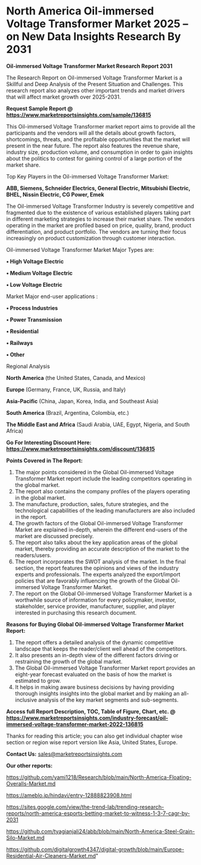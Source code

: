 # North America Oil-immersed Voltage Transformer Market 2025 – on New Data Insights Research By 2031

<strong>Oil-immersed Voltage Transformer Market Research Report 2031</strong>

The Research Report on Oil-immersed Voltage Transformer Market is a Skillful and Deep Analysis of the Present Situation and Challenges. This research report also analyzes other important trends and market drivers that will affect market growth over 2025-2031.

<strong>Request Sample Report @ <a href=https://www.marketreportsinsights.com/sample/136815>https://www.marketreportsinsights.com/sample/136815</a></strong>

This Oil-immersed Voltage Transformer market report aims to provide all the participants and the vendors will all the details about growth factors, shortcomings, threats, and the profitable opportunities that the market will present in the near future. The report also features the revenue share, industry size, production volume, and consumption in order to gain insights about the politics to contest for gaining control of a large portion of the market share.

Top Key Players in the Oil-immersed Voltage Transformer Market:

<strong>ABB, Siemens, Schneider Electrics, General Electric, Mitsubishi Electric, BHEL, Nissin Electric, CG Power, Emek</strong>

The Oil-immersed Voltage Transformer Industry is severely competitive and fragmented due to the existence of various established players taking part in different marketing strategies to increase their market share. The vendors operating in the market are profiled based on price, quality, brand, product differentiation, and product portfolio. The vendors are turning their focus increasingly on product customization through customer interaction.

Oil-immersed Voltage Transformer Market Major Types are:

<strong>• High Voltage Electric

• Medium Voltage Electric

• Low Voltage Electric</strong>

Market Major end-user applications :

<strong>• Process Industries

• Power Transmission

• Residential

• Railways

• Other</strong>

Regional Analysis

</u><strong><b>North America</b></strong> (the United States, Canada, and Mexico)

<strong><b>Europe </b></strong>(Germany, France, UK, Russia, and Italy)

<strong><b>Asia-Pacific</b></strong> (China, Japan, Korea, India, and Southeast Asia)

<strong><b>South America</b></strong> (Brazil, Argentina, Colombia, etc.)

<strong><b>The Middle East and Africa</b></strong> (Saudi Arabia, UAE, Egypt, Nigeria, and South Africa)

<strong>Go For Interesting Discount Here: <a href=https://www.marketreportsinsights.com/discount/136815>https://www.marketreportsinsights.com/discount/136815</a></strong>

<strong>Points Covered in The Report:</strong>
<ol>
  <li>The major points considered in the Global Oil-immersed Voltage Transformer Market report include the leading competitors operating in the global market.</li>
  <li>The report also contains the company profiles of the players operating in the global market.</li>
  <li>The manufacture, production, sales, future strategies, and the technological capabilities of the leading manufacturers are also included in the report.</li>
  <li>The growth factors of the Global Oil-immersed Voltage Transformer Market are explained in-depth, wherein the different end-users of the market are discussed precisely.</li>
  <li>The report also talks about the key application areas of the global market, thereby providing an accurate description of the market to the readers/users.</li>
  <li>The report incorporates the SWOT analysis of the market. In the final section, the report features the opinions and views of the industry experts and professionals. The experts analyzed the export/import policies that are favorably influencing the growth of the Global Oil-immersed Voltage Transformer Market.</li>
  <li>The report on the Global Oil-immersed Voltage Transformer Market is a worthwhile source of information for every policymaker, investor, stakeholder, service provider, manufacturer, supplier, and player interested in purchasing this research document.</li>
</ol>
<strong>Reasons for Buying Global Oil-immersed Voltage Transformer Market Report:</strong>

<ol>
  <li>The report offers a detailed analysis of the dynamic competitive landscape that keeps the reader/client well ahead of the competitors.</li>
  <li>It also presents an in-depth view of the different factors driving or restraining the growth of the global market.</li>
  <li>The Global Oil-immersed Voltage Transformer Market report provides an eight-year forecast evaluated on the basis of how the market is estimated to grow.</li>
  <li>It helps in making aware business decisions by having providing thorough insights insights into the global market and by making an all-inclusive analysis of the key market segments and sub-segments.</li>
</ol>
<strong>Access full Report Description, TOC, Table of Figure, Chart, etc. @ <a href=https://www.marketreportsinsights.com/industry-forecast/oil-immersed-voltage-transformer-market-2022-136815>https://www.marketreportsinsights.com/industry-forecast/oil-immersed-voltage-transformer-market-2022-136815</a></strong>


Thanks for reading this article; you can also get individual chapter wise section or region wise report version like Asia, United States, Europe.

<strong>Contact Us:</strong>
sales@marketreportsinsights.com

<strong>Our other reports:</strong>

<a href=https://github.com/yami1218/Research/blob/main/North-America-Floating-Overalls-Market.md>https://github.com/yami1218/Research/blob/main/North-America-Floating-Overalls-Market.md</a>

<a href=https://ameblo.jp/hindavi/entry-12888823908.html>https://ameblo.jp/hindavi/entry-12888823908.html</a>

<a href=https://sites.google.com/view/the-trend-lab/trending-research-reports/north-america-esports-betting-market-to-witness-1-3-7-cagr-by-2031>https://sites.google.com/view/the-trend-lab/trending-research-reports/north-america-esports-betting-market-to-witness-1-3-7-cagr-by-2031</a>

<a href=https://github.com/tyagianjali24/abb/blob/main/North-America-Steel-Grain-Silo-Market.md>https://github.com/tyagianjali24/abb/blob/main/North-America-Steel-Grain-Silo-Market.md</a>

<a href=https://github.com/digitalgrowth4347/digital-growth/blob/main/Europe-Residential-Air-Cleaners-Market.md>https://github.com/digitalgrowth4347/digital-growth/blob/main/Europe-Residential-Air-Cleaners-Market.md</a>"
